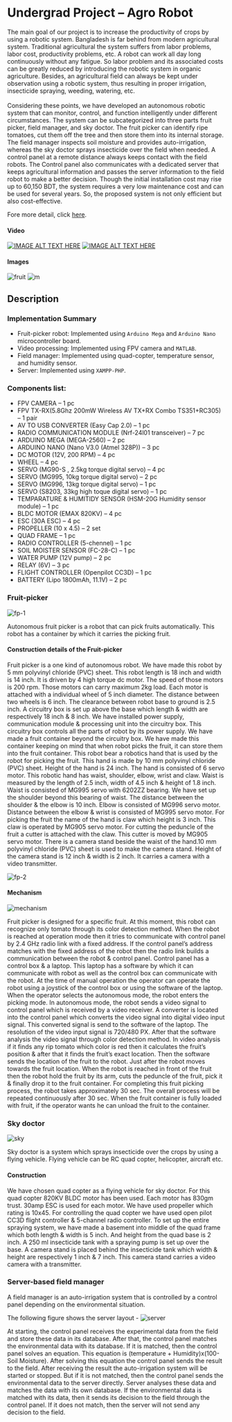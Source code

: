 # Undergrad Project – Agro Robot
The main goal of our project is to increase the productivity of crops by using a robotic system. Bangladesh is far behind from modern agricultural system. Traditional agricultural
the system suffers from labor problems, labor cost, productivity problems, etc. A robot can
work all day long continuously without any fatigue. So labor problem and its associated
costs can be greatly reduced by introducing the robotic system in organic agriculture. Besides, an agricultural field can always be kept under observation using a robotic system, thus resulting in proper irrigation, insecticide spraying, weeding, watering, etc.</br></br> Considering these points, we have developed an autonomous robotic system that can monitor, control, and function intelligently under different circumstances. The system can be subcategorized
into three parts fruit picker, field manager, and sky doctor. The fruit picker can identify ripe tomatoes, cut them off the tree and then store them into its internal storage. The field manager inspects soil moisture and provides auto-irrigation, whereas the sky doctor sprays insecticide over the field when needed. A control panel at a remote distance always keeps contact with the field robots. The Control panel also communicates with a dedicated server that keeps agricultural information and passes the server information to the field robot to make a better decision. Though the initial installation cost may rise up to 60,150 BDT, the system requires a very low maintenance cost and can be used for several years. So, the proposed system is not only efficient but also cost-effective.

Fore more detail, click [here](https://www.lus.ac.bd/news/%e0%a6%85%e0%a7%8d%e0%a6%af%e0%a6%be%e0%a6%97%e0%a7%8d%e0%a6%b0%e0%a7%8b-%e0%a6%b0%e0%a7%8b%e0%a6%ac%e0%a6%9f%e0%a6%bf%e0%a6%95-%e0%a6%b8%e0%a6%bf%e0%a6%b7%e0%a7%8d%e0%a6%9f%e0%a7%87%e0%a6%ae/).

#### Video
[![IMAGE ALT TEXT HERE](https://img.youtube.com/vi/odYYKPlxI6A/3.jpg)](https://www.youtube.com/watch?v=odYYKPlxI6A)
[![IMAGE ALT TEXT HERE](https://img.youtube.com/vi/Wrg9cnF9nDo/2.jpg)](https://www.youtube.com/watch?v=Wrg9cnF9nDo)

#### Images
![fruit](fruit.jpg)
![m](m.jpg)


## Description

### Implementation Summary
* Fruit-picker robot: Implemented using `Arduino Mega` and `Arduino Nano` microcontroller board.
* Video processing: Implemented using FPV camera and `MATLAB`.
* Field manager: Implemented using quad-copter, temperature sensor, and humidity sensor.
* Server: Implemented using `XAMPP-PHP`.

### Components list:

*	FPV CAMERA – 1 pc
*	FPV TX-RX(5.8Ghz 200mW Wireless AV TX+RX Combo TS351+RC305) – 1 pair
*	AV TO USB CONVERTER	(Easy Cap 2.0) – 1 pc
*	RADIO COMMUNICATION MODULE (Nrf-24l01 transceiver) – 7 pc
*	ARDUINO MEGA (MEGA-2560) – 2 pc
*	ARDUINO NANO (Nano V3.0 (Atmel 328P)) – 3 pc
*	DC MOTOR (12V, 200 RPM) – 4 pc
*	WHEEL – 4 pc
*	SERVO (MG90-S	, 2.5kg torque digital servo) – 4 pc
*	SERVO (MG995,	10kg torque digital servo) – 2 pc
*	SERVO (MG996,	13kg torque digital servo) – 1 pc
*	SERVO (S8203, 33kg high toque digital servo) – 1 pc
*	TEMPARATURE & HUMITIDY SENSOR (HSM-20G Humidity sensor module) – 1 pc
*	BLDC MOTOR (EMAX 820KV) – 4 pc
*	ESC (30A ESC) – 4 pc
*	PROPELLER (10 x 4.5) – 2 set
*	QUAD FRAME – 1 pc
*	RADIO CONTROLLER (5-chennel) – 1 pc
*	SOIL MOISTER SENSOR	(FC-28-C) – 1 pc
*	WATER PUMP (12V pump) – 2 pc
*	RELAY (6V) – 3 pc
*	FLIGHT CONTROLLER (Openpilot CC3D) – 1 pc
*	BATTERY (Lipo 1800mAh, 11.1V) – 2 pc




### Fruit-picker
![fp-1](fp_1.jpg)

Autonomous fruit picker is a robot that can pick fruits automatically. This robot has a container by which it carries the picking fruit. 

#### Construction details of the Fruit-picker
Fruit picker is a one kind of autonomous robot. We have made this robot by 5 mm polyvinyl chloride (PVC) sheet. This robot length is 18 inch and width is 14 inch. It is driven by 4 high torque dc motor. The speed of those motors is 200 rpm. Those  motors can carry maximum 2kg load. Each motor is attached with a individual wheel of 5 inch diameter. The distance between two wheels is 6 inch. The clearance between robot base to ground is 2.5 inch. A circuitry box is set up above the base which length & width are respectively 18 inch & 8 inch. We have installed power supply, communication module & processing unit into the circuitry box. This circuitry box controls all the parts of robot by its power supply. We have made a fruit container beyond the circuitry box. We have made this container keeping on mind that when robot picks the fruit, it can store them into the fruit container. This robot bear a robotics hand that is used by the robot for picking the fruit. This hand is made by 10 mm polyvinyl chloride (PVC) sheet. Height of the hand is 24 inch. The hand is consisted of 6 servo motor. This robotic hand has waist, shoulder, elbow, wrist and claw. Waist is measured by the length of 2.5 inch, width of 4.5 inch & height of 1.8 inch. Waist is consisted of MG995 servo with 6202ZZ bearing. We have set up the shoulder beyond this bearing of waist. The distance between the shoulder & the elbow is 10 inch. Elbow is consisted of MG996 servo motor. Distance between the elbow & wrist is consisted of MG995 servo motor. For picking the fruit the name of the hand is claw which height is 3 inch. This claw is operated by MG905 servo motor. For cutting the peduncle of the fruit a cutter is attached with the claw. This cutter is moved by MG905 servo motor. There is a camera stand beside the waist of the hand.10 mm polyvinyl chloride (PVC) sheet is used to make the camera stand. Height of the camera stand is 12 inch & width is 2 inch. It carries a camera with a video transmitter.

![fp-2](fp_2.jpg)

#### Mechanism
![mechanism](mechanism.jpg)

Fruit picker is designed for a specific fruit. At this moment, this robot can recognize only tomato through its color detection method. When the robot is reached at operation mode then it tries to communicate with control panel by 2.4 GHz radio link with a fixed address. If the control panel’s address matches with the fixed address of the robot then the radio link builds a communication between the robot & control panel. Control panel has a control box & a laptop. This laptop has a software by which it can communicate with robot as well as the control box can communicate with the robot. At the time of manual operation the operator can operate the robot using a joystick of the control box or using the software of the laptop. When the operator selects the autonomous mode, the robot enters the picking mode. In autonomous mode, the robot sends a video signal to control panel which is received by a video receiver. A converter is located into the control panel which converts the video signal into digital video input signal. This converted signal is send to the software of the laptop. The resolution of the video input signal is 720/480 PX. After that the software analysis the video signal through color detection method. In video analysis if it finds any rip tomato which color is red then it calculates the fruit’s position & after that it finds the fruit’s exact location. Then the software sends the location of the fruit to the robot. Just after the robot moves towards the fruit location. When the robot is reached in front of the fruit then the robot hold the fruit by its arm, cuts the peduncle of the fruit, pick it & finally drop it to the fruit container. For completing this fruit picking process, the robot takes approximately 30 sec. The overall process will be repeated continuously after 30 sec. When the fruit container is fully loaded with fruit, if the operator wants he can unload the fruit to the container.

### Sky doctor
![sky](sky.jpg)

Sky doctor is a system which sprays insecticide over the crops by using a flying vehicle. Flying vehicle can be RC quad copter, helicopter, aircraft etc.

#### Construction
We have chosen quad copter as a flying vehicle for sky doctor. For this quad copter 820KV BLDC motor has been used. Each motor has 830gm trust. 30amp ESC is used for each motor. We have used propeller which rating is 10x45. For controlling the quad copter we have used open pilot CC3D flight controller & 5-channel radio controller. To set up the entire spraying system, we have made a basement into middle of the quad frame which both length & width is 5 inch. And height from the quad base is 2 inch. A 250 ml insecticide tank with a spraying pump is set up over the base. A camera stand is placed behind the insecticide tank which width & height are respectively 1 inch & 7 inch. This camera stand carries a video camera with a transmitter. 

### Server-based field manager
A field manager is an auto-irrigation system that is controlled by a control panel depending on the environmental situation.

The following figure shows the server layout - 
![server](server_layout.jpg)

At starting, the control panel receives the experimental data from the field and store these data in its database. After that, the control panel matches the environmental data with its database. If it is matched, then the control panel solves an equation. This equation is (temperature + Humidity)x(100-Soil Moisture). After solving this equation the control panel sends the result to the field. After receiving the result the auto-irrigation system will be started or stopped. But if it is not matched, then the control panel sends the environmental data to the server directly. Server analyses these data and matches the data with its own database. If the environmental data is matched with its data, then it sends its decision to the field through the control panel. If it does not match, then the server will not send any decision to the field.  

